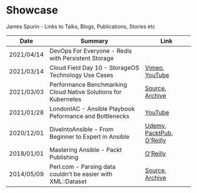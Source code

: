 # Showcase

James Spurin - Links to Talks, Blogs, Publications, Stories etc

| Date       | Summary                                             | Link                                                                                         |
| ---------- | --------------------------------------------------- | -------------------------------------------------------------------------------------------- |
| 2021/04/14 | DevOps For Everyone - Redis with Persistent Storage | |
| 2021/03/14 | Cloud Field Day 10 - StorageOS Technology Use Cases | [Vimeo](https://vimeo.com/522600934), [YouTube](https://www.youtube.com/watch?v=6EZ7j_6Ta7o) |
| 2021/03/03 | Performance Benchmarking Cloud Native Solutions for Kubernetes | [Source](https://storageos.com/performance-benchmarking-cloud-native-storage-solutions-for-kubernetes), [Archive](https://web.archive.org/web/20210314210935/https://storageos.com/performance-benchmarking-cloud-native-storage-solutions-for-kubernetes)
| 2021/01/28 | LondonIAC - Ansible Playbook Peformance and Bottlenecks | [YouTube](https://www.youtube.com/watch?v=Cu43k9KkUxc) |
| 2020/12/01 | DiveIntoAnsible - From Beginner to Expert in Ansible | [Udemy](https://www.udemy.com/course/diveintoansible/), [PacktPub](https://www.packtpub.com/product/dive-into-ansible-from-beginner-to-expert-in-ansible-video/9781801076937), [O'Reilly](https://www.oreilly.com/library/view/dive-into-ansible/9781801076937/)
| 2018/01/01 | Mastering Ansible - Packt Publishing | [O'Reilly](https://www.oreilly.com/library/view/mastering-ansible/9781788629515/) |
| 2014/05/09 | Perl.com - Parsing data couldn't be easier with XML::Dataset | [Source](https://www.perl.com/article/87/2014/5/9/Parsing-data-couldn-t-be-easier-with-XML--Dataset/), [Archive](https://web.archive.org/web/20210314211547/https://www.perl.com/article/87/2014/5/9/Parsing-data-couldn-t-be-easier-with-XML--Dataset/) |
